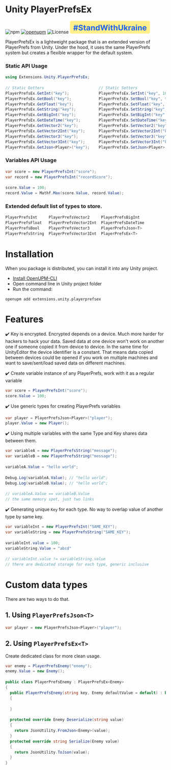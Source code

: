 # Unity PlayerPrefsEx
![npm](https://img.shields.io/npm/v/extensions.unity.playerprefsex) [![openupm](https://img.shields.io/npm/v/extensions.unity.playerprefsex?label=openupm&registry_uri=https://package.openupm.com)](https://openupm.com/packages/extensions.unity.playerprefsex/) ![License](https://img.shields.io/github/license/IvanMurzak/Unity-PlayerPrefsEx) [![Stand With Ukraine](https://raw.githubusercontent.com/vshymanskyy/StandWithUkraine/main/badges/StandWithUkraine.svg)](https://stand-with-ukraine.pp.ua)

PlayerPrefsEx is a lightweight package that is an extended version of PlayerPrefs from Unity. Under the hood, it uses the same PlayerPrefs system but creates a flexible wrapper for the default system.

### Static API Usage
``` C#
using Extensions.Unity.PlayerPrefsEx;

// Static Getters                        // Static Setters
PlayerPrefsEx.GetInt("key");             PlayerPrefsEx.SetInt("key", 10);         
PlayerPrefsEx.GetBool("key");            PlayerPrefsEx.SetBool("key", false);        
PlayerPrefsEx.GetFloat("key");           PlayerPrefsEx.SetFloat("key", 2.123f);       
PlayerPrefsEx.GetString("key");          PlayerPrefsEx.SetString("key", "hello world");      
PlayerPrefsEx.GetBigInt("key");          PlayerPrefsEx.SetBigInt("key", BigInteger.Parse("100"));
PlayerPrefsEx.GetDateTime("key");        PlayerPrefsEx.SetDateTime("key", DateTime.Now);    
PlayerPrefsEx.GetVector2("key");         PlayerPrefsEx.SetVector2("key", Vector2.up);     
PlayerPrefsEx.GetVector2Int("key");      PlayerPrefsEx.SetVector2Int("key", Vector2Int.up);  
PlayerPrefsEx.GetVector3("key");         PlayerPrefsEx.SetVector3("key", Vector3.up);     
PlayerPrefsEx.GetVector3Int("key");      PlayerPrefsEx.SetVector3Int("key", Vector3Int.up);
PlayerPrefsEx.GetJson<Player>("key");    PlayerPrefsEx.SetJson<Player>("key", new Player());
```

### Variables API Usage
``` C#
var score = new PlayerPrefsInt("score");
var record = new PlayerPrefsInt("recordScore");

score.Value = 100;
record.Value = Mathf.Max(score.Value, record.Value);
```


### Extended default list of types to store.
``` C#
PlayerPrefsInt     PlayerPrefsVector2     PlayerPrefsBigInt
PlayerPrefsFloat   PlayerPrefsVector2Int  PlayerPrefsDateTime
PlayerPrefsBool    PlayerPrefsVector3     PlayerPrefsJson<T>
PlayerPrefsString  PlayerPrefsVector3Int  PlayerPrefsEx<T>
```


# Installation 
When you package is distributed, you can install it into any Unity project. 

- [Install OpenUPM-CLI](https://github.com/openupm/openupm-cli#installation)
- Open command line in Unity project folder
- Run the command:
```
openupm add extensions.unity.playerprefsex
```


# Features
 ✔️ Key is encrypted. Encrypted depends on a device. Much more harder for hackers to hack your data. Saved data at one device won't work on another one if someone copied it from device to device. In the same time for UnityEditor the device identifier is a constant. That means data copied between devices could be opened if you work on multiple machines and want to save/sent/load saved data on different machines.

 ✔️ Create variable instance of any PlayerPrefs, work with it as a regular variable
``` C#
var score = PlayerPrefsInt("score");
score.Value = 100;
```

 ✔️ Use generic types for creating PlayerPrefs variables
``` C#
var player = PlayerPrefsJson<Player>("player");
player.Value = new Player();
```

 ✔️ Using multiple variables with the same Type and Key shares data between them.
 ``` C#
 var variableA = new PlayerPrefsString("message");
 var variableB = new PlayerPrefsString("message");
 
 variableA.Value = "hello world";
 
 Debug.Log(variableA.Value); // "hello world";
 Debug.Log(variableB.Value); // "hello world";
 
 // variableA.Value == variableB.Value
 // the same memory spot, just two links 
 ```

 ✔️ Generating unique `Key` for each type. No way to overlap value of another type by same key.
``` C#
var variableInt = new PlayerPrefsInt("SAME_KEY");
var variableString = new PlayerPrefsString("SAME_KEY");

variableInt.value = 100;
variableString.Value = "abcd"

// variableInt.value != variableString.value
// there are dedicated storage for each type, generic inclusive
```

# Custom data types
There are two ways to do that.
## 1. Using `PlayerPrefsJson<T>`
``` C#
var player = new PlayerPrefsJson<Player>("player");
```
## 2. Using `PlayerPrefsEx<T>`
Create dedicated class for more clean usage.
``` C#
var enemy = PlayerPrefsEnemy("enemy");
enemy.Value = new Enemy();

public class PlayerPrefsEnemy : PlayerPrefsEx<Enemy>
{
  public PlayerPrefsEnemy(string key, Enemy defaultValue = default) : base(key, defaultValue) 
  { 

  }

  protected override Enemy Deserialize(string value)
  {
    return JsonUtility.FromJson<Enemy>(value);
  }
  protected override string Serialize(Enemy value)
  {
    return JsonUtility.ToJson(value);
  }
}
```
